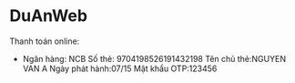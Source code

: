 # DuAnWeb
Thanh toán online: 
- Ngân hàng: NCB
      Số thẻ: 9704198526191432198
      Tên chủ thẻ:NGUYEN VAN A
      Ngày phát hành:07/15
      Mật khẩu OTP:123456
